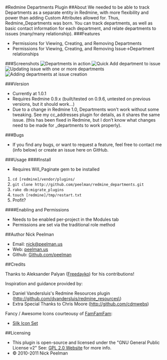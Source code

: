#Redmine Departments Plugin
##About
We needed to be able to track Departments as a separate entity in Redmine, with more flexibility and power than adding Custom Attributes allowed for.  Thus, Redmine\_Departments was born.  You can track departments, as well as basic contact information for each department, and relate departments to issues (many/many relationship).
###Features
+ Permissions for Viewing, Creating, and Removing Departments
+ Permissions for Viewing, Creating, and Removing Issue->Department relationships

###Screenshots
![Departments in action](http://peelman.us/skitch/Testing_-_Bug_%234__Testing_4_-_Redmine-20110701-085333.png)
![Quick Add department to issue](http://peelman.us/skitch/Testing_-_Bug_%234__Testing_4_-_Redmine-20110701-085413.png)
![Updating issue with one or more departments](http://peelman.us/skitch/Testing_-_Bug_%234__Testing_4_-_Redmine-20110701-085437.png)
![Adding departments at issue creation](http://peelman.us/skitch/Testing_-_Redmine-20110701-085551.png)

###Version
+ Currently at 1.0.1
+ Requires Redmine 0.9.x (built/tested on 0.9.6, untested on previous versions, but it should work...)
+ Due to a change in Redmine 1.0, Departments won't work without some tweaking.  See my cc\_addresses plugin for details, as it shares the same issue. (this has been fixed in Redmine, but I don’t know what changes need to be made for _departments to work properly).

###Bugs
+ If you find any bugs, or want to request a feature, feel free to contact me (info below) or create an issue here on GitHub.

###Usage
####Install
+ Requires Will\_Paginate gem to be installed
1. `cd [redmine]/vendor/plugins/`
2. `git clone http://github.com/peelman/redmine_departments.git`
3. `rake db:migrate_plugins`
4. `touch [redmine]/tmp/restart.txt`
5. Profit?

####Enabling and Permissions
+ Needs to be enabled per-project in the Modules tab
+ Permissions are set via the traditional role method

##Author
Nick Peelman

- Email: nick@peelman.us
- Web: [peelman.us](http://peelman.us)
- Github: [Github.com/peelman](http://github.com/peelman)

##Credits

Thanks to Aleksander Palyan \([Freedayko](https://github.com/freedayko)\) for his contributions!

Inspiration and guidance provided by:

+ Daniel Vandersluis's Redmine Resources plugin \(http://github.com/dvandersluis/redmine_resources\)
+ Extra Special Thanks to Chris Moore (http://github.com/cdmwebs)

Fancy / Awesome Icons courteousy of [FamFamFam](http://www.famfamfam.com):

+ [Silk Icon Set](http://www.famfamfam.com/lab/icons/silk/)

##Licensing
+ This plugin is open-source and licensed under the "GNU General Public License v2"  See: [GPL 2.0 Website](http://www.gnu.org/licenses/old-licenses/gpl-2.0.html) for more info.
+ &copy; 2010-2011 Nick Peelman